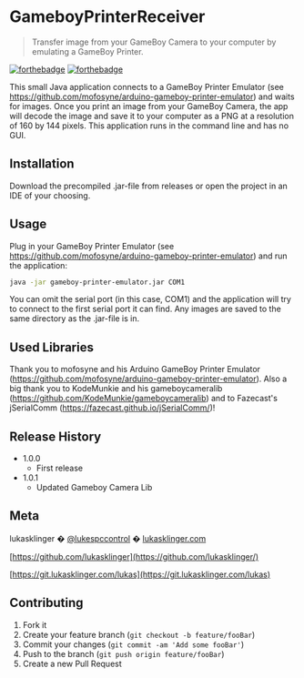 # GameboyPrinterReceiver

> Transfer image from your GameBoy Camera to your computer by emulating a GameBoy Printer.

[![forthebadge](https://forthebadge.com/images/badges/built-with-grammas-recipe.svg)](https://forthebadge.com)
[![forthebadge](https://forthebadge.com/images/badges/contains-technical-debt.svg)](https://forthebadge.com)

This small Java application connects to a GameBoy Printer Emulator (see https://github.com/mofosyne/arduino-gameboy-printer-emulator) and waits for images. Once you print an image from your GameBoy Camera, the app will decode the image and save it to your computer as a PNG at a resolution of 160 by 144 pixels. This application runs in the command line and has no GUI.

## Installation

Download the precompiled .jar-file from releases or open the project in an IDE of your choosing.

## Usage

Plug in your GameBoy Printer Emulator (see https://github.com/mofosyne/arduino-gameboy-printer-emulator) and run the application:

```bash
java -jar gameboy-printer-emulator.jar COM1
```

You can omit the serial port (in this case, COM1) and the application will try to connect to the first serial port it can find. Any images are saved to the same directory as the .jar-file is in.

## Used Libraries

Thank you to mofosyne and his Arduino GameBoy Printer Emulator (https://github.com/mofosyne/arduino-gameboy-printer-emulator). Also a big thank you to KodeMunkie and his gameboycameralib (https://github.com/KodeMunkie/gameboycameralib) and to Fazecast's jSerialComm (https://fazecast.github.io/jSerialComm/)!

## Release History

* 1.0.0
    * First release
* 1.0.1
     * Updated Gameboy Camera Lib

## Meta

lukasklinger � [@lukespccontrol](https://twitter.com/lukespccontrol) � [lukasklinger.com](https://lukasklinger.com)

[https://github.com/lukasklinger](https://github.com/lukasklinger/)

[https://git.lukasklinger.com/lukas](https://git.lukasklinger.com/lukas)

## Contributing

1. Fork it
2. Create your feature branch (`git checkout -b feature/fooBar`)
3. Commit your changes (`git commit -am 'Add some fooBar'`)
4. Push to the branch (`git push origin feature/fooBar`)
5. Create a new Pull Request
